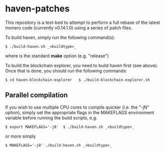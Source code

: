 haven-patches
=============

This repository is a test-bed to attempt to perform a full rebase of the latest monero code
(currently v0.14.1.0) using a series of patch files.
 
To build haven, simply run the following command(s):
 
`$ ./build-haven.sh _<buildtype>_`  
 
where _<buildtype>_ is the standard **make** option (e.g. "release")
 
To build the blockchain explorer, you need to build haven first (see above). Once that is
done, you should run the following commands:
 
`$ cd haven-blockchain-explorer  
$ ./build-blockchain-explorer.sh`
 
Parallel compilation
--------------------
If you wish to use multiple CPU cores to compile quicker (i.e. the "-jN" option), simply
set the appropriate flags in the MAKEFLAGS environment variable before running the
build scripts, e.g.
 
`$ export MAKEFLAGS='-j8' 
$ ./build-haven.sh _<buildtype>_`
 
or more simply

`$ MAKEFLAGS='-j8' ./build-haven.sh _<buildtype>_`
 